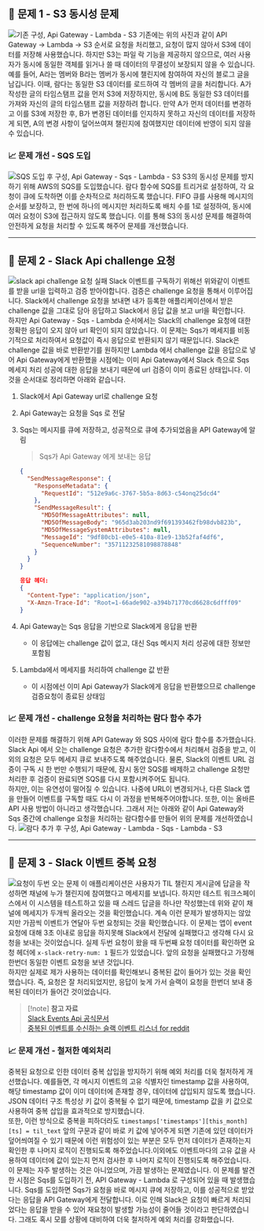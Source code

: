 ## 🤔 문제 1 - S3 동시성 문제

![기존 구성, Api Gateway - Lambda - S3](img/img1.png)
기존에는 위의 사진과 같이 API Gateway -> Lambda -> S3 순서로 요청을 처리했고, 요청이 많지 않아서 S3에 데이터를 저장해 사용했습니다. 하지만 S3는 파일 락 기능을 제공하지 않으므로, 여러 사용자가 동시에 동일한 객체를 읽거나 쓸 때 데이터의 무결성이 보장되지 않을 수 있습니다.</br>
예를 들어, A라는 멤버와 B라는 멤버가 동시에 챌린지에 참여하여 자신의 블로그 글을 남깁니다. 이때, 람다는 동일한 S3 데이터를 로드하여 각 멤버의 글을 처리합니다. A가 작성한 글의 타임스탬프 값을 먼저 S3에 저장하지만, 동시에 B도 동일한 S3 데이터를 가져와 자신의 글의 타임스탬프 값을 저장하려 합니다. 만약 A가 먼저 데이터를 변경하고 이를 S3에 저장한 후, B가 변경된 데이터를 인지하지 못하고 자신의 데이터를 저장하게 되면, A의 변경 사항이 덮어쓰여져 챌린지에 참여했지만 데이터에 반영이 되지 않을 수 있습니다.

### 📈 문제 개선 - SQS 도입

![SQS 도입 후 구성, Api Gateway - Sqs - Lambda - S3](img/img2.png)
S3의 동시성 문제를 방지하기 위해 AWS의 SQS를 도입했습니다. 람다 함수에 SQS를 트리거로 설정하여, 각 요청이 큐에 도착하면 이를 순차적으로 처리하도록 했습니다. FIFO 큐를 사용해 메시지의 순서를 보장하고, 한 번에 하나의 메시지만 처리하도록 배치 수를 1로 설정하여, 동시에 여러 요청이 S3에 접근하지 않도록 했습니다. 이를 통해 S3의 동시성 문제를 해결하여 안전하게 요청을 처리할 수 있도록 해주어 문제를 개선했습니다.

---

## 🤔 문제 2 - Slack Api challenge 요청

![slack api challenge 요청 실패](img/img3.png)
Slack 이벤트를 구독하기 위해선 위와같이 이벤트를 받을 url을 입력하고 검증 받아야합니다. 검증은 challenge 요청을 통해서 이루어집니다. Slack에서 challenge 요청을 보내면 내가 등록한 애플리케이션에서 받은 challenge 값을 그대로 담아 응답하고 Slack에서 응답 값을 보고 url을 확인합니다.</br>
하지만 Api Gateway - Sqs - Lambda 순서에서는 Slack의 challenge 요청에 대한 정확한 응답이 오지 않아 url 확인이 되지 않았습니다. 이 문제는 Sqs가 메세지를 비동기적으로 처리하여서 요청값이 즉시 응답으로 반환되지 않기 때문입니다. Slack은 challenge 값을 바로 반환받기를 원하지만 Lambda 에서 challenge 값을 응답으로 넣어 Api Gateway에게 반환했을 시점에는 이미 Api Gateway에서 Slack 측으로 Sqs 메세지 처리 성공에 대한 응답을 보내기 때문에 url 검증이 이미 종료된 상태입니다. 이것을 순서대로 정리하면 아래와 같습니다.

1. Slack에서 Api Gateway url로 challenge 요청
2. Api Gateway는 요청을 Sqs 로 전달
3. Sqs는 메시지를 큐에 저장하고, 성공적으로 큐에 추가되었음을 API Gateway에 알림
   > Sqs가 Api Gateway 에게 보내는 응답

   ```json
   {
     "SendMessageResponse": {
       "ResponseMetadata": {
         "RequestId": "512e9a6c-3767-5b5a-8d63-c54onq25dcd4"
       },
       "SendMessageResult": {
         "MD5OfMessageAttributes": null,
         "MD5OfMessageBody": "965d3ab203nd9f691393462fb98dvb823b",
         "MD5OfMessageSystemAttributes": null,
         "MessageId": "9df80cb1-e0e5-410a-81e9-13b52faf4df6",
         "SequenceNumber": "35711232581098878848"
       }
     }
   }
   
   응답 헤더:
   {
     "Content-Type": "application/json",
     "X-Amzn-Trace-Id": "Root=1-66ade902-a394b71770cd6628c6dfff09"
   }
   ```

4. Api Gateway는 Sqs 응답을 기반으로 Slack에게 응답을 반환
   - 이 응답에는 challenge 값이 없고, 대신 Sqs 메시지 처리 성공에 대한 정보만 포함됨
5. Lambda에서 메세지를 처리하여 challenge 값 반환
   - 이 시점에선 이미 Api Gateway가 Slack에게 응답을 반환했으므로 challenge 검증요청이 종료된 상태임

### 📈 문제 개선 - challenge 요청을 처리하는 람다 함수 추가

이러한 문제를 해결하기 위해 API Gateway 와 SQS 사이에 람다 함수를 추가했습니다. Slack Api 에서 오는 challenge 요청은 추가한 람다함수에서 처리해서 검증을 받고, 이외의 요청은 모두 메세지 큐로 보내주도록 해주었습니다. 물론, Slack의 이벤트 URL 검증이 구독 시 한 번만 수행되기 때문에, 잠시 동안 SQS를 배제하고 challenge 요청만 처리한 후 검증이 완료되면 SQS를 다시 포함시켜주어도 됩니다.</br>
하지만, 이는 유연성이 떨어질 수 있습니다. 나중에 URL이 변경되거나, 다른 Slack 앱을 만들어 이벤트를 구독할 때도 다시 이 과정을 반복해주어야합니다. 또한, 이는 올바른 API 사용 방법이 아니라고 생각했습니다. 그래서 저는 아래와 같이 Api Gateway와 Sqs 중간에 challenge 요청을 처리하는 람다함수를 만들어 위의 문제를 개선하였습니다.
![람다 추가 후 구성, Api Gateway - Lambda - Sqs - Lambda - S3](img/img4.png)

---

## 🤔 문제 3 - Slack 이벤트 중복 요청

![요청이 두번 오는 문제](img/img5.png)
이 애플리케이션은 사용자가 TIL 챌린지 게시글에 답글을 작성하면 채널에 누가 챌린지에 참여했다고 메세지를 보냅니다. 하지만 테스트 워크스페이스에서 이 시스템을 테스트하고 있을 때 스레드 답글을 하나만 작성했는데 위와 같이 채널에 메세지가 두개씩 올라오는 것을 확인했습니다. 계속 이런 문제가 발생하지는 않았지만 가끔씩 이벤트가 연달아 두번 요청되는 것을 확인했습니다.
이 문제는 앱이 event 요청에 대해 3초 이내로 응답을 하지못해 Slack에서 전달에 실패했다고 생각해 다시 요청을 보내는 것이었습니다. 실제 두번 요청이 왔을 때 두번째 요청 데이터를 확인하면 요청 헤더에 `x-slack-retry-num: 1` 필드가 있었습니다. 앞의 요청을 실패했다고 가정해 한번더 동일한 이벤트 요청을 보낸 것입니다.</br>
하지만 실제로 제가 사용하는 데이터를 확인해보니 중복된 값이 들어가 있는 것을 확인했습니다. 즉, 요청은 잘 처리되었지만, 응답이 늦게 가서 슬랙이 요청을 한번더 보내 중복된 데이터가 들어간 것이었습니다.

> [!note] **참고 자료**</br>
> [Slack Events Api 공식문서](https://api.slack.com/apis/events-api#errors)</br>
> [중복된 이벤트를 수신하는 슬랙 이벤트 리스너 for reddit](https://www.reddit.com/r/Slack/comments/12kr9oj/slack_event_listener_receiving_duplicates_of/?rdt=54716)

### 📈 문제 개선 - 철저한 예외처리

중복된 요청으로 인한 데이터 중복 삽입을 방지하기 위해 예외 처리를 더욱 철저하게 개선했습니다. 예를들면, 각 메시지 이벤트의 고유 식별자인 timestamp 값을 사용하여, 해당 timestamp 값이 이미 데이터에 존재할 경우, 데이터에 삽입되지 않도록 했습니다. JSON 데이터 구조 특성상 키 값이 중복될 수 없기 때문에, timestamp 값을 키 값으로 사용하여 중복 삽입을 효과적으로 방지했습니다.</br>
또한, 이런 방식으로 중복을 피하더라도 `timestamps['timestamps'][this_month][ts] = til_text` 앞의 구문과 같이 바로 키 값에 넣어주게 되면 기존에 있던 데이터가 덮어씌여질 수 있기 때문에 이런 위험성이 있는 부분은 모두 먼저 데이터가 존재하는지 확인한 후 나머지 로직이 진행되도록 해주었습니다.이외에도 이벤트마다의 고유 값을 사용하여 데이터에 값이 있는지 먼저 검사한 후 나머지 로직이 진행되도록 해주었습니다.</br>
이 문제는 자주 발생하는 것은 아니었으며, 가끔 발생하는 문제였습니다. 이 문제를 발견한 시점은 Sqs를 도입하기 전, API Gateway - Lambda 로 구성되어 있을 때 발생했습니다. Sqs를 도입하면 Sqs가 요청을 바로 메시지 큐에 저장하고, 이를 성공적으로 받았다는 응답을 API Gateway에게 전달합니다. 이로 인해 Slack은 요청이 빠르게 처리되었다는 응답을 받을 수 있어 재요청이 발생할 가능성이 줄어들 것이라고 판단하였습니다. 그래도 혹시 모를 상황에 대비하여 더욱 철저하게 예외 처리를 강화했습니다.
